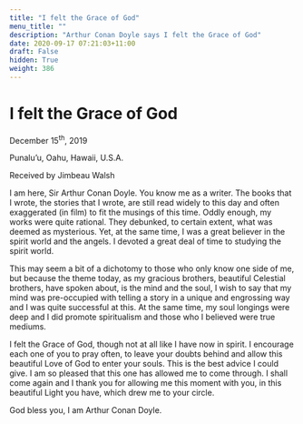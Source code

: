 ```yaml
---
title: "I felt the Grace of God"
menu_title: ""
description: "Arthur Conan Doyle says I felt the Grace of God"
date: 2020-09-17 07:21:03+11:00
draft: False
hidden: True
weight: 386
---
```

# I felt the Grace of God 


December 15<sup>th</sup>, 2019

Punalu’u, Oahu, Hawaii, U.S.A.

Received by Jimbeau Walsh



I am here, Sir Arthur Conan Doyle. You know me as a writer. The books that I wrote, the stories that I wrote, are still read widely to this day and often exaggerated (in film) to fit the musings of this time. Oddly enough, my works were quite rational. They debunked, to certain extent, what was deemed as mysterious. Yet, at the same time, I was a great believer in the spirit world and the angels. I devoted a great deal of time to studying the spirit world.

This may seem a bit of a dichotomy to those who only know one side of me, but because the theme today, as my gracious brothers, beautiful Celestial brothers, have spoken about, is the mind and the soul, I wish to say that my mind was pre-occupied with telling a story in a unique and engrossing way and I was quite successful at this. At the same time, my soul longings were deep and I did promote spiritualism and those who I believed were true mediums. 

I felt the Grace of God, though not at all like I have now in spirit. I encourage each one of you to pray often, to leave your doubts behind and allow this beautiful Love of God to enter your souls. This is the best advice I could give. I am so pleased that this one has allowed me to come through. I shall come again and I thank you for allowing me this moment with you, in this beautiful Light you have, which drew me to your circle.

God bless you, I am Arthur Conan Doyle.